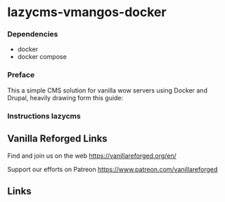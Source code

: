# lazycms-vmangos-docker

### Dependencies

+ docker
+ docker compose

### Preface

This a simple CMS solution for vanilla wow servers using Docker and Drupal, heavily drawing form this guide:



### Instructions lazycms

## Vanilla Reforged Links

Find and join us on the web https://vanillareforged.org/en/

Support our efforts on Patreon https://www.patreon.com/vanillareforged

## Links

[vmangos]: https://github.com/vmangos/core
[Drupal with Docker Compose]: https://www.digitalocean.com/community/tutorials/how-to-install-drupal-with-docker-compose
